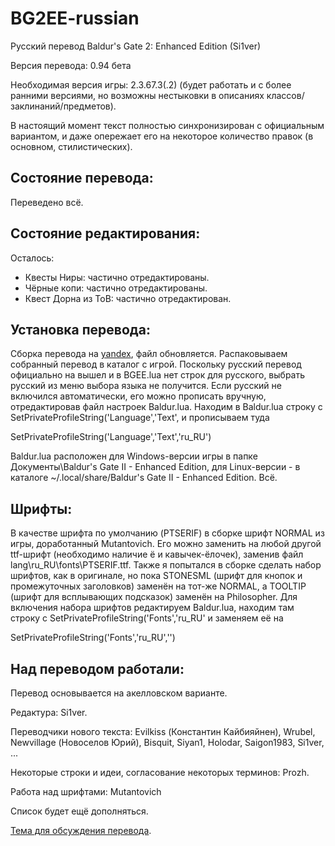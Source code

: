 BG2EE-russian
=============

Русский перевод Baldur's Gate 2: Enhanced Edition (Si1ver)

Версия перевода: 0.94 бета

Необходимая версия игры: 2.3.67.3(.2) (будет работать и с более ранними версиями, но возможны нестыковки в описаниях классов/заклинаний/предметов).

В настоящий момент текст полностью синхронизирован с официальным вариантом, и даже опережает его на некоторое количество правок (в основном, стилистических).

Состояние перевода:
-------------------
Переведено всё.

Состояние редактирования:
-------------------------
Осталось:
- Квесты Ниры: частично отредактированы.
- Чёрные копи: частично отредактированы.
- Квест Дорна из ToB: частично отредактирован.

Установка перевода:
-------------------
Сборка перевода на [yandex](https://yadi.sk/d/kfKpvTiZpdcgJ), файл обновляется.
Распаковываем собранный перевод в каталог с игрой.
Поскольку русский перевод официально на вышел и в BGEE.lua нет строк для русского, выбрать русский из меню выбора языка не получится. Если русский не включился автоматически, его можно прописать вручную, отредактировав файл настроек Baldur.lua.
Находим в Baldur.lua строку с SetPrivateProfileString('Language','Text', и прописываем туда

SetPrivateProfileString('Language','Text','ru_RU')

Baldur.lua расположен для Windows-версии игры в папке Документы\Baldur's Gate II - Enhanced Edition, для Linux-версии - в каталоге ~/.local/share/Baldur's Gate II - Enhanced Edition.
Всё.

Шрифты:
-------
В качестве шрифта по умолчанию (PTSERIF) в сборке шрифт NORMAL из игры, доработанный Mutantovich. Его можно заменить на любой другой ttf-шрифт (необходимо наличие ё и кавычек-ёлочек), заменив файл lang\ru_RU\fonts\PTSERIF.ttf.
Также я попытался в сборке сделать набор шрифтов, как в оригинале, но пока STONESML (шрифт для кнопок и промежуточных заголовков) заменён на тот-же NORMAL, а TOOLTIP (шрифт для всплывающих подсказок) заменён на Philosopher.
Для включения набора шрифтов редактируем Baldur.lua, находим там строку с SetPrivateProfileString('Fonts','ru_RU' и заменяем её на

SetPrivateProfileString('Fonts','ru_RU','')

Над переводом работали:
-----------------------
Перевод основывается на акелловском варианте.

Редактура: Si1ver.

Переводчики нового текста:
Evilkiss (Константин Кайбияйнен),
Wrubel,
Newvillage (Новоселов Юрий),
Bisquit,
Siyan1,
Holodar,
Saigon1983,
Si1ver,
...

Некоторые строки и идеи, согласование некоторых терминов: Prozh.

Работа над шрифтами: Mutantovich

Список будет ещё дополняться.

[Тема для обсуждения перевода](http://www.arcanecoast.ru/forum/viewtopic.php?f=8&t=965).
